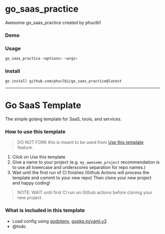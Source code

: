 # go_saas_practice 

Awesome go_saas_practice created by phuclb1 

### Demo

### Usage
```bash
go_saas_practice <options> <args>
```

### Install
```bash
go install github.com/phuclb1/go_saas_practice@latest
```

---

# Go SaaS Template

The simple golang template for SaaS, tools, and services.

### How to use this template

> DO NOT FORK this is meant to be used from [Use this template](https://github.com/lowk3v/go-saas-template/generate) feature.

1. Click on Use this template
2. Give a name to your project
   (e.g. `my_awesome_project` recommendation is to use all lowercase and underscores separation for repo names.)
3. Wait until the first run of CI finishes
   (Github Actions will process the template and commit to your new repo)
   Then clone your new project and happy coding!

> NOTE: WAIT until first CI run on Github actions before cloning your new project.

### What is included in this template
- Load config using [godotenv](https://github.com/joho/godotenv), [gopkg.in/yaml.v3](https://gopkg.in/yaml.v3)
- @todo 